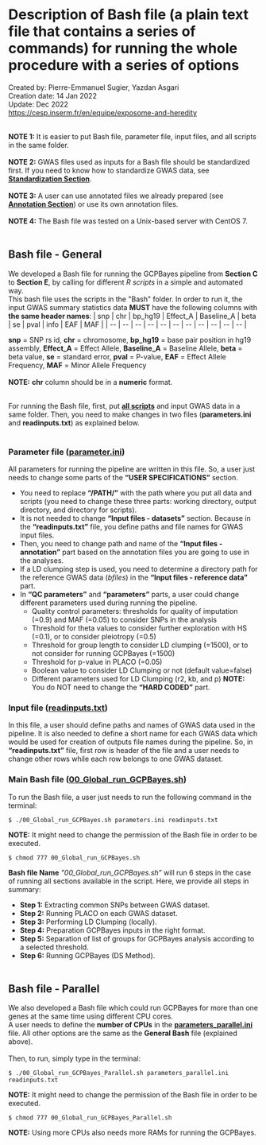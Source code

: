 # Description of Bash file (a plain text file that contains a series of commands) for running the whole procedure with a series of options
Created by: Pierre-Emmanuel Sugier, Yazdan Asgari<br>
Creation date: 14 Jan 2022<br>
Update: Dec 2022<br>
https://cesp.inserm.fr/en/equipe/exposome-and-heredity
<br>
<br>

**NOTE 1:** It is easier to put Bash file, parameter file, input files, and all scripts in the same folder. 
<br><br>
**NOTE 2:** GWAS files used as inputs for a Bash file should be standardized first. If you need to know how to standardize GWAS data, see [**Standardization Section**](../2).
<br><br>
**NOTE 3:** A user can use annotated files we already prepared (see [**Annotation Section**](../2)) or use its own annotation files.
<br><br>
**NOTE 4:** The Bash file was tested on a Unix-based server with CentOS 7.
<br>
<br>

## Bash file - General
We developed a Bash file for running the GCPBayes pipeline from **Section C** to **Section E**, by calling for different *R scripts* in a simple and automated way. 
<br>
This bash file uses the scripts in the "Bash" folder. In order to run it, the input GWAS summary statistics data **MUST** have the following columns with **the same header names**:
| snp	| chr	| bp_hg19	| Effect_A | Baseline_A | beta | se | pval | info | EAF | MAF |
| -- | -- | -- | -- | -- | -- | -- | -- | -- | -- | -- |

**snp** = SNP rs id, **chr** = chromosome, **bp_hg19** = base pair position in hg19 assembly, **Effect_A** = Effect Allele, **Baseline_A** = Baseline Allele, **beta** = beta value, **se** = standard error, **pval** = P-value, **EAF** = Effect Allele Frequency, **MAF** = Minor Allele Frequency
<br><br>
**NOTE:** **chr** column should be in a **numeric** format.
<br><br>

For running the Bash file, first, put [**all scripts**](../0_Codes/Bash) and input GWAS data in a same folder. Then, you need to make changes in two files (**parameters.ini** and **readinputs.txt**) as explained below. 
<br><br>

### Parameter file ([parameter.ini](../0_Codes/Bash))
All parameters for running the pipeline are written in this file. So, a user just needs to change some parts of the **“USER SPECIFICATIONS”** section. 
- You need to replace **“/PATH/”** with the path where you put all data and scripts (you need to change these three parts: working directory, output directory, and directory for scripts). 
- It is not needed to change **“Input files - datasets”** section. Because in the **“readinputs.txt”** file, you define paths and file names for GWAS input files.
- Then, you need to change path and name of the **“Input files - annotation”** part based on the annotation files you are going to use in the analyses.
- If a LD clumping step is used, you need to determine a directory path for the reference GWAS data (*bfiles*) in the **“Input files - reference data”** part.
- In **“QC parameters”** and **“parameters”** parts, a user could change different parameters used during running the pipeline.
  - Quality control parameters: thresholds for quality of imputation (=0.9) and MAF (=0.05) to consider SNPs in the analysis
  - Threshold for theta values to consider further exploration with HS (=0.1), or to consider pleiotropy (=0.5)
  - Threshold for group length to consider LD clumping (=1500), or to not consider for running GCPBayes (=1500)
  - Threshold for p-value in PLACO (=0.05)
  - Boolean value to consider LD Clumping or not (default value=false)
  - Different parameters used for LD Clumping (r2, kb, and p)
**NOTE:** You do NOT need to change the **“HARD CODED”** part.

### Input file ([readinputs.txt](../0_Codes/Bash))
In this file, a user should define paths and names of GWAS data used in the pipeline. It is also needed to define a short name for each GWAS data which would be used for creation of outputs file names during the pipeline. So, in **“readinputs.txt”** file, first row is header of the file and a user needs to change other rows while each row belongs to one GWAS dataset.

### Main Bash file ([00_Global_run_GCPBayes.sh](../0_Codes/Bash))
To run the Bash file, a user just needs to run the following command in the terminal:

~~~
$ ./00_Global_run_GCPBayes.sh parameters.ini readinputs.txt
~~~

**NOTE:** It might need to change the permission of the Bash file in order to be executed.
~~~
$ chmod 777 00_Global_run_GCPBayes.sh
~~~

**Bash file Name** *"00_Global_run_GCPBayes.sh”* will run 6 steps in the case of running all sections available in the script. Here, we provide all steps in summary: 
<br>
- **Step 1:** Extracting common SNPs between GWAS dataset. 
- **Step 2:** Running PLACO on each GWAS dataset.
- **Step 3:** Performing LD Clumping (locally).
- **Step 4:** Preparation GCPBayes inputs in the right format.
- **Step 5:** Separation of list of groups for GCPBayes analysis according to a selected threshold.
- **Step 6:** Running GCPBayes (DS Method).
<br><br>

## Bash file - Parallel
We also developed a Bash file which could run GCPBayes for more than one genes at the same time using different CPU cores. 
<br>
A user needs to define the **number of CPUs** in the [**parameters_parallel.ini**](../0_Codes/Bash_Parallel) file. All other options are the same as the **General Bash** file (explained above).
<br><br>
Then, to run, simply type in the terminal:
~~~
$ ./00_Global_run_GCPBayes_Parallel.sh parameters_parallel.ini readinputs.txt
~~~

**NOTE:** It might need to change the permission of the Bash file in order to be executed.
~~~
$ chmod 777 00_Global_run_GCPBayes_Parallel.sh
~~~


**NOTE:** Using more CPUs also needs more RAMs for running the GCPBayes.

